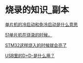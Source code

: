 # 烧录的知识\_副本

[单片机的冷启动和免冷启动是什么意思](单片机的冷启动和免冷启动是什么意思/单片机的冷启动和免冷启动是什么意思.md "单片机的冷启动和免冷启动是什么意思")

[51单片机在烧录的时候，](51单片机在烧录的时候，/51单片机在烧录的时候，.md "51单片机在烧录的时候，")

[STM32这样烧入的时候就会亮了](STM32这样烧入的时候就会亮了/STM32这样烧入的时候就会亮了.md "STM32这样烧入的时候就会亮了")

[USB里的D+D-是什么用？](USB里的D+D-是什么用？/USB里的D+D-是什么用？.md "USB里的D+D-是什么用？")
